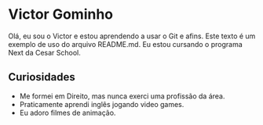 # Victor Gominho

Olá, eu sou o Victor e estou aprendendo a usar o Git e afins. Este texto é um exemplo de uso do arquivo README.md.
Eu estou cursando o programa Next da Cesar School.

## Curiosidades

- Me formei em Direito, mas nunca exerci uma profissão da área.
- Praticamente aprendi inglês jogando video games.
- Eu adoro filmes de animação.
